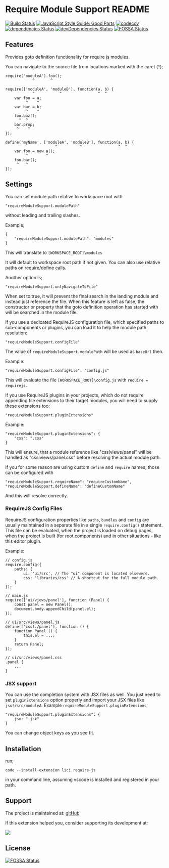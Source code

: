 # Require Module Support README

[![Build Status](https://api.travis-ci.org/anacierdem/vscode-requirejs.svg?branch=master)](https://travis-ci.org/anacierdem/vscode-requirejs)
[![JavaScript Style Guide: Good Parts](https://img.shields.io/badge/code%20style-goodparts-brightgreen.svg?style=flat)](https://github.com/dwyl/goodparts "JavaScript The Good Parts")
[![codecov](https://codecov.io/gh/anacierdem/vscode-requirejs/branch/master/graph/badge.svg)](https://codecov.io/gh/anacierdem/vscode-requirejs)
[![dependencies Status](https://david-dm.org/anacierdem/vscode-requirejs/status.svg)](https://david-dm.org/anacierdem/vscode-requirejs)
[![devDependencies Status](https://david-dm.org/anacierdem/vscode-requirejs/dev-status.svg)](https://david-dm.org/anacierdem/vscode-requirejs?type=dev)
[![FOSSA Status](https://app.fossa.io/api/projects/git%2Bgithub.com%2Fanacierdem%2Fvscode-requirejs.svg?type=shield)](https://app.fossa.io/projects/git%2Bgithub.com%2Fanacierdem%2Fvscode-requirejs?ref=badge_shield)

## Features

Provides goto definition functionality for require js modules.

You can navigate to the source file from locations marked with the caret (^);

    require('moduleA').foo();
                ^       ^

    require(['moduleA', 'moduleB'], function(a, b) {
                ^           ^                ^  ^
        var foo = a;
             ^    ^  
        var bar = b;
             ^    ^
        foo.baz();
          ^  ^
        bar.prop;
         ^    ^
    });

    define('myName', ['moduleA', 'moduleB'], function(a, b) {
                          ^  	     ^                ^  ^
        var foo = new a();
             ^        ^  
        foo.bar();
         ^   ^
    });

## Settings

You can set module path relative to workspace root with 

    "requireModuleSupport.modulePath" 

without leading and trailing slashes.

Example;

    {
        "requireModuleSupport.modulePath": "modules"
    }

This will translate to `[WORKSPACE_ROOT]\modules`

It will default to workspace root path if not given.
You can also use relative paths on require/define calls.

Another option is;

    "requireModuleSupport.onlyNavigateToFile"

When set to true, it will prevent the final search in the landing module and instead just reference the file. When this feature is left as false, the constructor or property that the goto definition operation has started with will be searched in the module file.

If you use a dedicated RequireJS configuration file, which specified paths to sub-components or plugins, you can load it to help the module path resolution:

    "requireModuleSupport.configFile"

The value of `requireModuleSupport.modulePath` will be used as `baseUrl` then.

Example:

    "requireModuleSupport.configFile": "config.js"

This will evaluate the file `[WORKSPACE_ROOT]\config.js` with `require = requirejs`.

If you use RequireJS plugins in your projects, which do not require appending file extensions to their target modules, you will need to supply these extensions too:

    "requireModuleSupport.pluginExtensions"

Example:

    "requireModuleSupport.pluginExtensions": {
        "css": ".css"
    }

This will ensure, that a module reference like "css!views/panel" will be handled as "css!views/panel.css" before resolving the actual module path.

If you for some reason are using custom `define` and `require` names, those can be configured with

    "requireModuleSupport.requireName": "requireCustomName",
    "requireModuleSupport.defineName": "defineCustomName"

And this will resolve correctly.

### RequireJS Config Files

RequireJS configuration properties like `paths`, `bundles` and `config` are usually maintained in a separate file in a single `require.config()` statement. This file can be evaluated, when the project is loaded on debug pages, when the project is built (for root components) and in other situations - like this editor plugin.

Example:

    // config.js
    require.config({
        paths: {
            ui: 'ui/src', // The "ui" component is located elsewere.
            css: 'libraries/css' // A shortcut for the full module path.
        }
    });

    // main.js
    require(['ui/views/panel'], function (Panel) {
        const panel = new Panel();
        document.body.appendChild(panel.el);
    });

    // ui/src/views/panel.js
    define(['css!./panel'], function () {
        function Panel () {
            this.el = ...;
        }
        return Panel;
    });

    // ui/src/views/panel.css
    .panel {
        ...
    }

### JSX support

You can use the completion system with JSX files as well. You just need to set `pluginExtensions` option properly and import your JSX files like `jsx!/src/moduleA`. Example `requireModuleSupport.pluginExtensions`;

    "requireModuleSupport.pluginExtensions": {
        jsx: ".jsx"
    }

You can change object keys as you see fit.

## Installation

run;

    code --install-extension lici.require-js

in your command line, assuming vscode is installed and registered in your path.

## Support

The project is maintained at: [gitHub](https://github.com/anacierdem/vscode-requirejs)

If this extension helped you, consider supporting its development at;

<a href="https://patreon.com/anacierdem"><img src="https://img.shields.io/endpoint.svg?url=https%3A%2F%2Fshieldsio-patreon.herokuapp.com%2Fanacierdem&style=for-the-badge" /> </a>


## License
[![FOSSA Status](https://app.fossa.io/api/projects/git%2Bgithub.com%2Fanacierdem%2Fvscode-requirejs.svg?type=large)](https://app.fossa.io/projects/git%2Bgithub.com%2Fanacierdem%2Fvscode-requirejs?ref=badge_large)